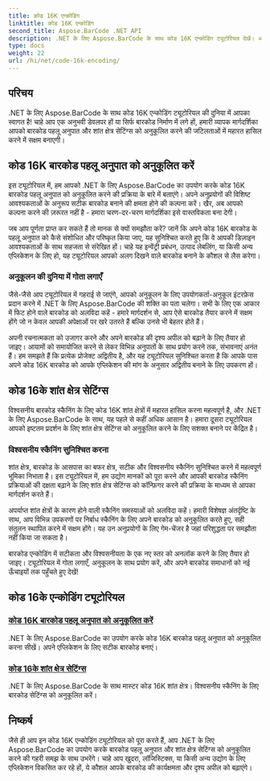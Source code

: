 ```yaml
---
title: कोड 16K एन्कोडिंग
linktitle: कोड 16K एन्कोडिंग
second_title: Aspose.BarCode .NET API
description: .NET के लिए Aspose.BarCode के साथ कोड 16K एन्कोडिंग ट्यूटोरियल देखें। अपने अनुप्रयोगों में सटीक, विश्वसनीय स्कैनिंग के लिए बारकोड पहलू अनुपात और शांत क्षेत्र सेटिंग्स को अनुकूलित करें।
type: docs
weight: 22
url: /hi/net/code-16k-encoding/
---
```


## परिचय

.NET के लिए Aspose.BarCode के साथ कोड 16K एन्कोडिंग ट्यूटोरियल की दुनिया में आपका स्वागत है! चाहे आप एक अनुभवी डेवलपर हों या सिर्फ बारकोड निर्माण में लगे हों, हमारी व्यापक मार्गदर्शिका आपको बारकोड पहलू अनुपात और शांत क्षेत्र सेटिंग्स को अनुकूलित करने की जटिलताओं में महारत हासिल करने में सक्षम बनाएगी।

## कोड 16K बारकोड पहलू अनुपात को अनुकूलित करें

इस ट्यूटोरियल में, हम आपको .NET के लिए Aspose.BarCode का उपयोग करके कोड 16K बारकोड पहलू अनुपात को अनुकूलित करने की प्रक्रिया के बारे में बताएंगे। अपने अनुप्रयोगों की विशिष्ट आवश्यकताओं के अनुरूप सटीक बारकोड बनाने की क्षमता होने की कल्पना करें। खैर, अब आपको कल्पना करने की ज़रूरत नहीं है - हमारा चरण-दर-चरण मार्गदर्शिका इसे वास्तविकता बना देगी।

जब आप पूर्णता प्राप्त कर सकते हैं तो मानक से क्यों समझौता करें? जानें कि अपने कोड 16K बारकोड के पहलू अनुपात को कैसे संशोधित और परिष्कृत किया जाए, यह सुनिश्चित करते हुए कि वे आपकी डिज़ाइन आवश्यकताओं के साथ सहजता से संरेखित हों। चाहे यह इन्वेंट्री प्रबंधन, उत्पाद लेबलिंग, या किसी अन्य एप्लिकेशन के लिए हो, यह ट्यूटोरियल आपको अलग दिखने वाले बारकोड बनाने के कौशल से लैस करेगा।

### अनुकूलन की दुनिया में गोता लगाएँ

जैसे-जैसे आप ट्यूटोरियल में गहराई से जाएंगे, आपको अनुकूलन के लिए उपयोगकर्ता-अनुकूल इंटरफ़ेस प्रदान करने में .NET के लिए Aspose.BarCode की शक्ति का पता चलेगा। सभी के लिए एक आकार में फिट होने वाले बारकोड को अलविदा कहें - हमारे मार्गदर्शन से, आप ऐसे बारकोड तैयार करने में सक्षम होंगे जो न केवल आपकी अपेक्षाओं पर खरे उतरते हैं बल्कि उनसे भी बेहतर होते हैं।

अपनी रचनात्मकता को उजागर करने और अपने बारकोड की दृश्य अपील को बढ़ाने के लिए तैयार हो जाइए। आयामों को समायोजित करने से लेकर विभिन्न अनुपातों के साथ प्रयोग करने तक, संभावनाएं अनंत हैं। हम समझते हैं कि प्रत्येक प्रोजेक्ट अद्वितीय है, और यह ट्यूटोरियल सुनिश्चित करता है कि आपके पास अपने कोड 16K बारकोड को आपके एप्लिकेशन की मांग के अनुसार अद्वितीय बनाने के लिए उपकरण हों।

## कोड 16के शांत क्षेत्र सेटिंग्स

विश्वसनीय बारकोड स्कैनिंग के लिए कोड 16K शांत क्षेत्रों में महारत हासिल करना महत्वपूर्ण है, और .NET के लिए Aspose.BarCode के साथ, यह पहले से कहीं अधिक आसान है। हमारा दूसरा ट्यूटोरियल आपको इष्टतम प्रदर्शन के लिए शांत क्षेत्र सेटिंग्स को अनुकूलित करने के लिए सशक्त बनाने पर केंद्रित है।

### विश्वसनीय स्कैनिंग सुनिश्चित करना

शांत क्षेत्र, बारकोड के आसपास का बफर क्षेत्र, सटीक और विश्वसनीय स्कैनिंग सुनिश्चित करने में महत्वपूर्ण भूमिका निभाता है। इस ट्यूटोरियल में, हम उद्योग मानकों को पूरा करने और आपकी बारकोड स्कैनिंग प्रक्रियाओं की दक्षता बढ़ाने के लिए शांत क्षेत्र सेटिंग्स को कॉन्फ़िगर करने की प्रक्रिया के माध्यम से आपका मार्गदर्शन करते हैं।

अपर्याप्त शांत क्षेत्रों के कारण होने वाली स्कैनिंग समस्याओं को अलविदा कहें। हमारी विशेषज्ञ अंतर्दृष्टि के साथ, आप विभिन्न उपकरणों पर निर्बाध स्कैनिंग के लिए अपने बारकोड को अनुकूलित करते हुए, सही संतुलन स्थापित करने में सक्षम होंगे। यह उन अनुप्रयोगों के लिए गेम-चेंजर है जहां परिशुद्धता पर समझौता नहीं किया जा सकता है।

बारकोड एन्कोडिंग में सटीकता और विश्वसनीयता के एक नए स्तर को अनलॉक करने के लिए तैयार हो जाइए। ट्यूटोरियल में गोता लगाएँ, अनुकूलन के साथ प्रयोग करें, और अपने बारकोड समाधानों को नई ऊँचाइयों तक पहुँचते हुए देखें!
## कोड 16के एन्कोडिंग ट्यूटोरियल
### [कोड 16K बारकोड पहलू अनुपात को अनुकूलित करें](./code-16k-aspect-ratio-customization/)
.NET के लिए Aspose.BarCode का उपयोग करके कोड 16K बारकोड पहलू अनुपात को अनुकूलित करना सीखें। अपने एप्लिकेशन के लिए सटीक बारकोड बनाएं।
### [कोड 16के शांत क्षेत्र सेटिंग्स](./code-16k-quiet-zone-settings/)
.NET के लिए Aspose.BarCode के साथ मास्टर कोड 16K शांत क्षेत्र। विश्वसनीय स्कैनिंग के लिए बारकोड सेटिंग्स को अनुकूलित करें।

## निष्कर्ष

जैसे ही आप इन कोड 16K एन्कोडिंग ट्यूटोरियल को पूरा करते हैं, आप .NET के लिए Aspose.BarCode का उपयोग करके बारकोड पहलू अनुपात और शांत क्षेत्र सेटिंग्स को अनुकूलित करने की गहरी समझ के साथ उभरेंगे। चाहे आप खुदरा, लॉजिस्टिक्स, या किसी अन्य उद्योग के लिए एप्लिकेशन विकसित कर रहे हों, ये कौशल आपके बारकोड की कार्यक्षमता और दृश्य अपील को बढ़ाएंगे।